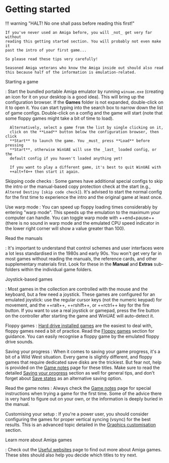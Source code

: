 # Getting started

!!! warning "HALT! No one shall pass before reading this first!"

    If you've never used an Amiga before, you will _not_ get very far without
    reading this getting started section. You will probably not even make it
    past the intro of your first game...

    So please read these tips very carefully!

    Seasoned Amiga veterans who know the Amiga inside out should also read
    this because half of the information is emulation-related.


Starting a game

: Start the bundled portable Amiga emulator by running `winuae.exe` (creating
  an icon for it on your desktop is a good idea). This will bring up the
  configuration browser. If the **Games** folder is not expanded, double-click
  on it to open it. You can start typing into the search box to narrow down
  the list of game configs. Double-click on a config and the game will start
  (note that some floppy games might take a bit of time to load).

      Alternatively, select a game from the list by single clicking on it,
      click on the **Load** button below the configuration browser, then click
      **Start** to launch the game. You _must_ press **Load** before pressing
      **Start**, otherwise WinUAE will use the _last_ loaded config, or the
      default config if you haven't loaded anything yet!

      If you want to play a different game, it's best to quit WinUAE with
      ++alt+f4++ then start it again.

Skipping code checks
: Some games have additional special configs to skip the intro or the
  manual-based copy protection check at the start (e.g., `Altered Destiny
  [skip code check]`). It's advised to start the normal config for the first
  time to experience the intro and the original game at least once.


Use warp mode
: You can speed up floppy loading times considerably by entering "warp mode".
  This speeds up the emulation to the maximum your computer can handle. You can
  toggle warp mode with ++end+pause++ (there is no sound in warp mode and the
  emulated CPU speed indicator in the lower right corner will show a value
  greater than 100).

Read the manuals

: It's important to understand that control schemes and user interfaces were a
  lot less standardised in the 1980s and early 90s. You won't get very far in
  most games without reading the manuals, the reference cards, and other
  supplementary materials first. Look for these in the **Manual** and
  **Extras** sub-folders within the individual game folders.

Joystick-based games

: Most games in the collection are controlled with the mouse and the keyboard,
  but a few need a joystick. These games are configured for an emulated
  joystick: use the regular cursor keys (not the numeric keypad) for movement, and the
  ++ralt++, ++rshift++, or ++rctrl++ key for the fire button. If you want to
  use a real joystick or gamepad, press the fire button on the controller
  after starting the game and WinUAE will auto-detect it.

Floppy games
: [Hard drive installed games](hard-drive-games.md) are the easiest to deal
  with, floppy games need a bit of practice. Read the [Floppy games](floppy-games.md)
  section for guidance. You can easily recognise a floppy game by the emulated
  floppy drive sounds.

Saving your progress
: When it comes to saving your game progress, it's a bit of a Wild West
  situation. Every game is slightly different, and floppy games that require
  dedicated save disks are the trickiest. But fear not, help is provided on
  the [Game notes](../games/index.md) page for these titles. Make sure to read the
  detailed [Saving your progress](floppy-games.md/#saving-your-progress) section as well for
  general tips, and don't forget about [Save states](save-states.md) as an
  alternative saving option.

Read the game notes
: Always check the [Game notes](../games/index.md) page for special instructions
  when trying a game for the first time. Some of the advice there is very hard
  to figure out on your own, or the information is deeply buried in the
  manual.

Customising your setup
: If you're a power user, you should consider configuring the games for proper
  vertical syncing (vsync) for the best results. This is an advanced topic
  detailed in the [Graphics customisation](customising-your-setup.md#graphics-customisation)
  section.

Learn more about Amiga games

: Check out the [Useful websites](useful-websites.md) page to find out more
  about Amiga games. These sites should also help you decide which titles to
  try next.
